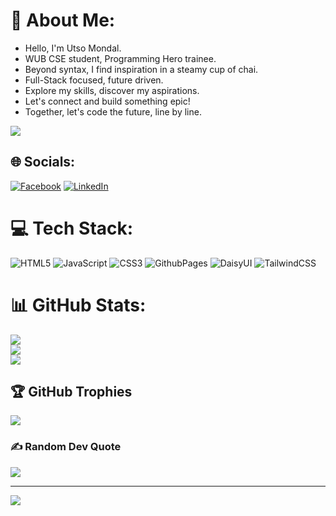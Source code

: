 # 💫 About Me:
- Hello, I'm Utso Mondal.
- WUB CSE student, Programming Hero trainee.
- Beyond syntax, I find inspiration in a steamy cup of chai.
- Full-Stack focused, future driven.
- Explore my skills, discover my aspirations.
- Let's connect and build something epic!
- Together, let's code the future, line by line.

![](https://scontent.fdac24-3.fna.fbcdn.net/v/t39.30808-6/283477112_115319494518803_8667435630860806939_n.jpg?_nc_cat=104&ccb=1-7&_nc_sid=783fdb&_nc_eui2=AeErZK9CiL-uZnOB5cJxUpxI8oP4i3ggHH3yg_iLeCAcfdtvXhQIDT2Kl_kasSlN56I0WFjc8rlC2Va1gdCKo7wI&_nc_ohc=G2XvbNCSsYUAX_m05cv&_nc_ht=scontent.fdac24-3.fna&oh=00_AfDW1Eq9rzvjJ8kHl5tF1Lh35_vJTsC-glTyo74IrkEU0w&oe=65D3DABB)


## 🌐 Socials:
[![Facebook](https://img.shields.io/badge/Facebook-%231877F2.svg?logo=Facebook&logoColor=white)](https://facebook.com/utsomondal2019) [![LinkedIn](https://img.shields.io/badge/LinkedIn-%230077B5.svg?logo=linkedin&logoColor=white)](https://linkedin.com/in/utsomondal) 

# 💻 Tech Stack:
![HTML5](https://img.shields.io/badge/html5-%23E34F26.svg?style=for-the-badge&logo=html5&logoColor=white) ![JavaScript](https://img.shields.io/badge/javascript-%23323330.svg?style=for-the-badge&logo=javascript&logoColor=%23F7DF1E) ![CSS3](https://img.shields.io/badge/css3-%231572B6.svg?style=for-the-badge&logo=css3&logoColor=white) ![GithubPages](https://img.shields.io/badge/github%20pages-121013?style=for-the-badge&logo=github&logoColor=white) ![DaisyUI](https://img.shields.io/badge/daisyui-5A0EF8?style=for-the-badge&logo=daisyui&logoColor=white) ![TailwindCSS](https://img.shields.io/badge/tailwindcss-%2338B2AC.svg?style=for-the-badge&logo=tailwind-css&logoColor=white)
# 📊 GitHub Stats:
![](https://github-readme-stats.vercel.app/api?username=utsomondal&theme=react&hide_border=true&include_all_commits=false&count_private=false)<br/>
![](https://github-readme-streak-stats.herokuapp.com/?user=utsomondal&theme=react&hide_border=true)<br/>
![](https://github-readme-stats.vercel.app/api/top-langs/?username=utsomondal&theme=react&hide_border=true&include_all_commits=false&count_private=false&layout=compact)

## 🏆 GitHub Trophies
![](https://github-profile-trophy.vercel.app/?username=utsomondal&theme=chalk&no-frame=true&no-bg=false&margin-w=4)

### ✍️ Random Dev Quote
![](https://quotes-github-readme.vercel.app/api?type=horizontal&theme=tokyonight)

---
[![](https://visitcount.itsvg.in/api?id=utsomondal&icon=0&color=0)](https://visitcount.itsvg.in)

<!-- Proudly created with GPRM ( https://gprm.itsvg.in ) -->
